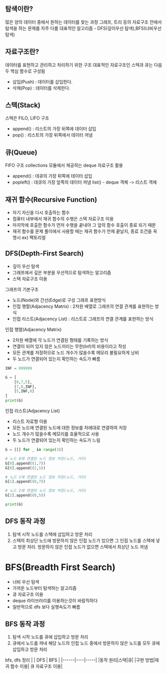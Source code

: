 ## 탐색이란?

많은 양의 데이터 중에서 원하는 데이터를 찾는 과정
그래프, 트리 등의 자료구조 안에서 탐색을 하는 문제를 자주 다룸
대표적인 알고리즘 - DFS(깊이우선 탐색),BFS(너비우선 탐색)

## 자료구조란?
데이터를 표현하고 관리하고 처리하기 위한 구조
대표적인 자료구조인 스택과 큐는 다음 두 핵심 함수로 구성됨
 - 삽입(Push) : 데이터를 삽입한다.
 - 삭제(Pop) : 데이터를 삭제한다.

## 스택(Stack)
스택은 FILO, LIFO 구조
  - append() : 리스트의 가장 뒤쪽에 데이터 삽입
  - pop() : 리스트의 가장 뒤쪽에서 데이터 꺼냄


## 큐(Queue)
FIFO 구조
collections 모듈에서 제공하는 deque 자료구조 활용
 - append() : 데큐의 가장 뒤쪽에 데이터 삽입
 - popleft() : 데큐의 가장 앞쪽의 데이터 꺼냄
list() - deque 객체 -> 리스트 객체

## 재귀 함수(Recursive Function)
- 자기 자신을 다시 호출하는 함수
- 컴퓨터 내부에서 재귀 함수의 수행은 스택 자료구조 이용
 - 마지막에 호출한 함수가 먼저 수행을 끝내야 그 앞의 함수 호출이 종료 되기 때문
- 재귀 함수를 문제 풀이에서 사용할 때는 재귀 함수가 언제 끝날지, 종료 조건을 꼭 명시
ex) 팩토리얼


## DFS(Depth-First Search)
- 깊이 우선 탐색
- 그래프에서 깊은 부분을 우선적으로 탐색하는 알고리즘
- 스택 자료구조 이용

그래프의 기본구조
 - 노드(Node)와 간선(Edge)로 구성
그래프 표현방식
 - 인접 행렬(Adjacency Matrix) : 2차원 배열로 그래프의 연결 관계를 표현하는 방식
 - 인접 리스트(Adjacency List) : 리스트로 그래프의 연결 관계를 표현하는 방식

인접 행렬(Adjacency Matrix)
 - 2차원 배열에 각 노드가 연결된 형태를 기록하는 방식
 - 연결이 되어 있지 않은 노드끼리는 무한(Inf)의 비용이라고 작성
 - 모든 관계를 저장하므로 노드 개수가 많을수록 메모리 불필요하게 낭비
 - 두 노드가 연결되어 있는지 확인하는 속도가 빠름
``` python
INF = 999999

G = [
    [0,7,5],
    [7,0,INF],
    [5,INF,0]
]
print(G)
```
인접 리스트(Adjacency List)
 - 리스트 자료형 이용
 - 모든 노드에 연결된 노드에 대한 정보를 차례대로 연결하여 저장
 - 노드 개수가 많을수록 메모리를 효율적으로 사용
 - 두 노드가 연결되어 있는지 확인하는 속도가 느림
``` python
G = [[] for _ in range(3)] 

# 노드 0에 연결된 노드 정보 저장(노드, 거리)
G[0].append((1,7))
G[0].append((2,5))

# 노드 1에 연결된 노드 정보 저장(노드, 거리)
G[1].append((0,7))

# 노드 2에 연결된 노드 정보 저장(노드, 거리)
G[2].append((0,5))

print(G)
```

## DFS 동작 과정
1. 탐색 시작 노드를 스택에 삽입하고 방문 처리
2. 스택의 최상단 노드에 방문하지 않은 인접 노드가 있으면 그 인접 노드를 스택에 넣고 방문 처리. 방문하지 않은 인접 노드가 없으면 스택에서 최상단 노드 꺼냄


# BFS(Breadth First Search)
- 너비 우선 탐색
- 가까운 노드부터 탐색하는 알고리즘
- 큐 자료구조 이용
- deque 라이브러리를 이용하는것이 바람직하다 
- 일반적으로 dfs 보다 실행속도가 빠름
## BFS 동작 과정
1. 탐색 시작 노드를 큐에 삽입하고 방문 처리
2. 큐에서 노드를 꺼내 해당 노드의 인접 노드 중에서 방문하지 않은 노드를 모두 큐에 삽입하고 방문 처리


bfs, dfs 정리
| | DFS | BFS |
|------|----|-----|
|동작 원리|스택|큐|
|구현 방법|재귀 함수 이용| 큐 자료구조 이용|